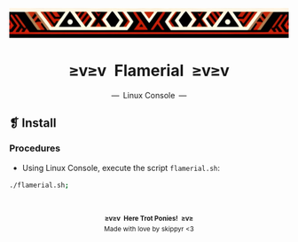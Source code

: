 <p align="center">
  <img alt="" src="../../assets/ornament.png" width=1020 />
</p>
<h1 align="center">≥v≥v&ensp;Flamerial&ensp;≥v≥v</h1>
<p align="center">—&ensp;Linux Console&ensp;—</p>

## ❡ Install
### Procedures
- Using Linux Console, execute the script `flamerial.sh`:

```zsh
./flamerial.sh;
```

&ensp;
<p align="center">
  <sup>
    <strong>≥v≥v&ensp;Here Trot Ponies!&ensp;≥v≥</strong><br />
    Made with love by skippyr <3
  </sup>
</p>
